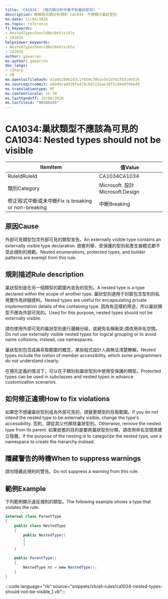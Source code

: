 ```yaml
---
title: 'CA1034： (程式碼分析中看不到巢狀型別) '
description: 瞭解程式碼分析規則 CA1034：不應顯示巢狀型別
ms.date: 11/04/2016
ms.topic: reference
f1_keywords:
- NestedTypesShouldNotBeVisible
- CA1034
helpviewer_keywords:
- NestedTypesShouldNotBeVisible
- CA1034
author: gewarren
ms.author: gewarren
dev_langs:
- CSharp
- VB
ms.openlocfilehash: d3a052896243c1f059c70b1e5e1d762f83c49516
ms.sourcegitcommit: a6bd4cad438fe479cbd112eae10f2cd449f06e40
ms.translationtype: MT
ms.contentlocale: zh-TW
ms.lasthandoff: 10/08/2020
ms.locfileid: "96586426"
---
```

# <a name="ca1034-nested-types-should-not-be-visible"></a><span data-ttu-id="d5d83-103">CA1034:巢狀類型不應該為可見的</span><span class="sxs-lookup"><span data-stu-id="d5d83-103">CA1034: Nested types should not be visible</span></span>

| <span data-ttu-id="d5d83-104">Item</span><span class="sxs-lookup"><span data-stu-id="d5d83-104">Item</span></span>                                     | <span data-ttu-id="d5d83-105">值</span><span class="sxs-lookup"><span data-stu-id="d5d83-105">Value</span></span>            |
|------------------------------------------|------------------|
| <span data-ttu-id="d5d83-106">RuleId</span><span class="sxs-lookup"><span data-stu-id="d5d83-106">RuleId</span></span>                                   | <span data-ttu-id="d5d83-107">CA1034</span><span class="sxs-lookup"><span data-stu-id="d5d83-107">CA1034</span></span>           |
| <span data-ttu-id="d5d83-108">類別</span><span class="sxs-lookup"><span data-stu-id="d5d83-108">Category</span></span>                                 | <span data-ttu-id="d5d83-109">Microsoft. 設計</span><span class="sxs-lookup"><span data-stu-id="d5d83-109">Microsoft.Design</span></span> |
| <span data-ttu-id="d5d83-110">修正程式中斷或未中斷</span><span class="sxs-lookup"><span data-stu-id="d5d83-110">Fix is breaking or non-breaking</span></span> | <span data-ttu-id="d5d83-111">中斷</span><span class="sxs-lookup"><span data-stu-id="d5d83-111">Breaking</span></span>         |

## <a name="cause"></a><span data-ttu-id="d5d83-112">原因</span><span class="sxs-lookup"><span data-stu-id="d5d83-112">Cause</span></span>

<span data-ttu-id="d5d83-113">外部可見類型包含外部可見的類型宣告。</span><span class="sxs-lookup"><span data-stu-id="d5d83-113">An externally visible type contains an externally visible type declaration.</span></span> <span data-ttu-id="d5d83-114">嵌套列舉、受保護的型別和產生器模式都不受此規則的規範。</span><span class="sxs-lookup"><span data-stu-id="d5d83-114">Nested enumerations, protected types, and builder patterns are exempt from this rule.</span></span>

## <a name="rule-description"></a><span data-ttu-id="d5d83-115">規則描述</span><span class="sxs-lookup"><span data-stu-id="d5d83-115">Rule description</span></span>

<span data-ttu-id="d5d83-116">巢狀型別是在另一個類型的範圍內宣告的型別。</span><span class="sxs-lookup"><span data-stu-id="d5d83-116">A nested type is a type declared within the scope of another type.</span></span> <span data-ttu-id="d5d83-117">巢狀型別適用于封裝包含型別的私用實作為詳細資料。</span><span class="sxs-lookup"><span data-stu-id="d5d83-117">Nested types are useful for encapsulating private implementation details of the containing type.</span></span> <span data-ttu-id="d5d83-118">因為有這樣的用途，所以巢狀類型不應為外部可見的。</span><span class="sxs-lookup"><span data-stu-id="d5d83-118">Used for this purpose, nested types should not be externally visible.</span></span>

<span data-ttu-id="d5d83-119">請勿使用外部可見的巢狀型別進行邏輯分組，或避免名稱衝突;請改用命名空間。</span><span class="sxs-lookup"><span data-stu-id="d5d83-119">Do not use externally visible nested types for logical grouping or to avoid name collisions; instead, use namespaces.</span></span>

<span data-ttu-id="d5d83-120">巢狀型別包含成員存取範圍的概念，某些程式設計人員無法清楚瞭解。</span><span class="sxs-lookup"><span data-stu-id="d5d83-120">Nested types include the notion of member accessibility, which some programmers do not understand clearly.</span></span>

<span data-ttu-id="d5d83-121">在預先定義的情況下，可以在子類別和巢狀型別中使用受保護的類型。</span><span class="sxs-lookup"><span data-stu-id="d5d83-121">Protected types can be used in subclasses and nested types in advance customization scenarios.</span></span>

## <a name="how-to-fix-violations"></a><span data-ttu-id="d5d83-122">如何修正違規</span><span class="sxs-lookup"><span data-stu-id="d5d83-122">How to fix violations</span></span>

<span data-ttu-id="d5d83-123">如果您不想讓巢狀型別成為外部可見的，請變更類型的存取範圍。</span><span class="sxs-lookup"><span data-stu-id="d5d83-123">If you do not intend the nested type to be externally visible, change the type's accessibility.</span></span> <span data-ttu-id="d5d83-124">否則，請從其父代移除巢狀型別。</span><span class="sxs-lookup"><span data-stu-id="d5d83-124">Otherwise, remove the nested type from its parent.</span></span> <span data-ttu-id="d5d83-125">如果嵌套的目的是要將巢狀型別分類，請改用命名空間來建立階層。</span><span class="sxs-lookup"><span data-stu-id="d5d83-125">If the purpose of the nesting is to categorize the nested type, use a namespace to create the hierarchy instead.</span></span>

## <a name="when-to-suppress-warnings"></a><span data-ttu-id="d5d83-126">隱藏警告的時機</span><span class="sxs-lookup"><span data-stu-id="d5d83-126">When to suppress warnings</span></span>

<span data-ttu-id="d5d83-127">請勿隱藏此規則的警告。</span><span class="sxs-lookup"><span data-stu-id="d5d83-127">Do not suppress a warning from this rule.</span></span>

## <a name="example"></a><span data-ttu-id="d5d83-128">範例</span><span class="sxs-lookup"><span data-stu-id="d5d83-128">Example</span></span>

<span data-ttu-id="d5d83-129">下列範例顯示違反規則的類型。</span><span class="sxs-lookup"><span data-stu-id="d5d83-129">The following example shows a type that violates the rule.</span></span>

```csharp
internal class ParentType
{
    public class NestedType
    {
        public NestedType()
        {
        }
    }

    public ParentType()
    {
        NestedType nt = new NestedType();
    }
}
```

:::code language="vb" source="snippets/vb/all-rules/ca1034-nested-types-should-not-be-visible_1.vb":::
